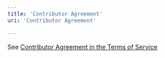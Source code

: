 ```yaml
---
title: 'Contributor Agreement'
uri: 'Contributor Agreement'

---
```

See [Contributor Agreement in the Terms of Service](/MediaWiki:Site-terms-of-service)
